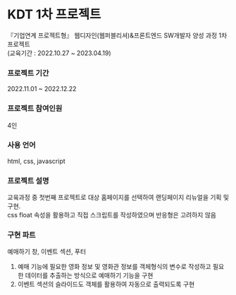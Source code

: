 # KDT 1차 프로젝트

『기업연계 프로젝트형』 웹디자인(웹퍼블리셔)&프론트엔드 SW개발자 양성 과정 1차 프로젝트   
(교육기간 : 2022.10.27 ~ 2023.04.19)



### 프로젝트 기간
   
2022.11.01 ~ 2022.12.22

   
      
### 프로젝트 참여인원
   
4인

   
### 사용 언어
   
html, css, javascript
   
   
### 프로젝트 설명
   
교육과정 중 첫번째 프로젝트로 대상 홈페이지를 선택하여 랜딩페이지 리뉴얼을 기획 및 구현.   
css float 속성을 활용하고 직접 스크립트를 작성하였으며 반응형은 고려하지 않음

### 구현 파트
   
예매하기 창, 이벤트 섹션, 푸터
   

1. 예매 기능에 필요한 영화 정보 및 영화관 정보를 객체형식의 변수로 작성하고 필요한 데이터를 추출하는 방식으로 예매하기 기능을 구현   
2. 이벤트 섹션의 슬라이드도 객체를 활용하여 자동으로 출력되도록 구현






